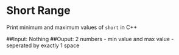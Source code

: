 # Short Range
Print minimum and maximum values of ``short`` in C++

##Input:
Nothing
##Ouput:
2 numbers - min value and max value - seperated by exactly 1 space

